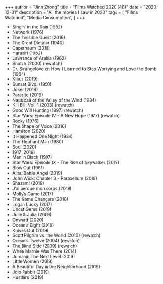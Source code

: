+++ 
author = "Jinn Zhong" 
title = "Films Watched 2020 (48)" 
date = "2020-12-31" 
description = "All the movies I saw in 2020"
tags = [
    "Films Watched",
    "Media Consumption",
]
+++

* Singin’ in the Rain (1952)
* Network (1976)
* The Invisible Guest (2016)
* The Great Dictator (1940)
* Capernaum (2018)
* Harakiri (1962)
* Lawrence of Arabia (1962)
* Snatch (2000) (rewatch)
* Dr. Strangelove or: How I Learned to Stop Worrying and Love the Bomb (1964)
* Klaus (2019)
* Sunset Blvd. (1950)
* Joker (2019)
* Parasite (2019)
* Nausicaä of the Valley of the Wind (1984)
* Kill Bill: Vol. 1 (2003) (rewatch)
* Good Will Hunting (1997) (rewatch)
* Star Wars: Episode IV - A New Hope (1977) (rewatch)
* Rocky (1976)
* The Shape of Voice (2016)
* Hamilton (2020)
* It Happened One Night (1934)
* The Elephant Man (1980)
* Soul (2020)
* 1917 (2019)
* Men in Black (1997)
* Star Wars: Episode IX - The Rise of Skywalker (2019)
* Blow Out (1981)
* Alita: Battle Angel (2019)
* John Wick: Chapter 3 - Parabellum (2019)
* Shazam! (2019)
* J’ai perdue mon corps (2019)
* Molly’s Game (2017)
* The Game Changers (2018)
* Logan Lucky (2017)
* Uncut Gems (2019)
* Julie & Julia (2009)
* Onward (2020)
* Ocean’s Eight (2018)
* Knives Out (2019)
* Scott Pilgrim vs. the World (2010) (rewatch)
* Ocean’s Twelve (2004) (rewatch)
* The Blind Side (2009) (rewatch)
* When Marnie Was There (2014)
* Jumanji: The Next Level (2019)
* Little Women (2019)
* A Beautiful Day in the Neighborhood (2019)
* Jojo Rabbit (2019)
* Hustlers (2019)
